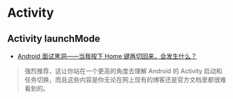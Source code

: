 # Activity

## Activity launchMode
- [Android 面试黑洞——当我按下 Home 键再切回来，会发生什么？](https://zhuanlan.zhihu.com/p/265946165)
> 强烈推荐，这让你站在一个更高的角度去理解 Android 的 Activity 启动和任务切换，而且这些内容是你无论在网上现有的博客还是官方文档里都很难看到的。
